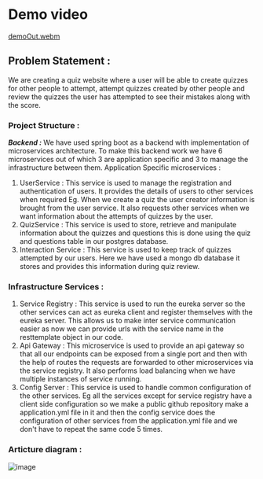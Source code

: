 
# Demo video

[demoOut.webm](https://github.com/user-attachments/assets/398dde9c-7297-4c87-9a44-582650155c06)

## Problem Statement : 
We are creating a quiz website where a user will be able to create quizzes 
for other people to attempt, attempt quizzes created by other people and review the quizzes the 
user has attempted to see their mistakes along with the score. 
### Project Structure :  
***Backend :*** We have used spring boot as a backend with implementation of microservices 
architecture. 
To make this backend work we have 6 microservices out of which 3 are application specific and 
3 to manage the infrastructure between them. 
Application Specific microservices : 
1. UserService : This service is used to manage the registration and authentication of users. 
It provides the details of users to other services when required Eg. When we create a quiz 
the user creator information is brought from the user service. It also requests other 
services when we want information about the attempts of quizzes by the user. 
2. QuizService : This service is used to store, retrieve and manipulate information about the 
quizzes and questions this is done using the quiz and questions table in our postgres 
database. 
3. Interaction Service : This service is used to keep track of quizzes attempted by our 
users. Here we have used a mongo db database it stores and provides this information 
during quiz review.
### Infrastructure Services :  
1. Service Registry : This service is used to run the eureka server so the other services can 
act as eureka client and register themselves with the eureka server. This allows us to 
make inter service communication easier as now we can provide urls with the service 
name in the resttemplate object in our code.
2. Api Gateway : This microservice is used to provide an api gateway so that all our 
endpoints can be exposed from a single port and then with the help of routes the requests 
are forwarded to other microservices via the service registry. It also performs load 
balancing when we have multiple instances of service running.
3. Config Server : This service is used to handle common configuration of the other services. Eg all 
the services except for service registry have a  client side configuration so we make a public 
github repository make a application.yml file in it and then the config service does the 
configuration of other services from the application.yml file and we don't have to repeat the same 
code 5 times. 
### Articture diagram : 

![image](https://github.com/user-attachments/assets/13673421-731c-4d1b-855c-00915d5fc2ba)
